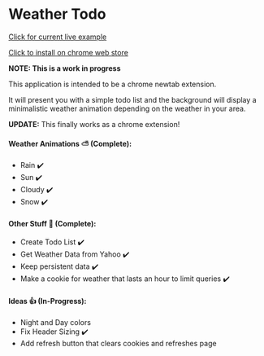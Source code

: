 # Weather Todo

[Click for current live example](https://sleachga.github.io/WeatherTodo/)

[Click to install on chrome web store](https://chrome.google.com/webstore/detail/weathertodo/ioeknhkeddalakhcenifpfocmnjpcjei)

**NOTE: This is a work in progress**

This application is intended to be a chrome newtab extension.  

It will present you with a simple todo list and the background will display a minimalistic weather animation depending on the weather in your area.  

**UPDATE:** This finally works as a chrome extension!

#### Weather Animations :partly_sunny: (Complete):

* Rain :heavy_check_mark: 
* Sun :heavy_check_mark:
* Cloudy :heavy_check_mark:
* Snow :heavy_check_mark:

#### Other Stuff :tada: (Complete):

* Create Todo List :heavy_check_mark:
* Get Weather Data from Yahoo :heavy_check_mark:
* Keep persistent data :heavy_check_mark:
* Make a cookie for weather that lasts an hour to limit queries :heavy_check_mark:

#### Ideas :thumbsup: (In-Progress):

* Night and Day colors
* Fix Header Sizing :heavy_check_mark:
* Add refresh button that clears cookies and refreshes page
